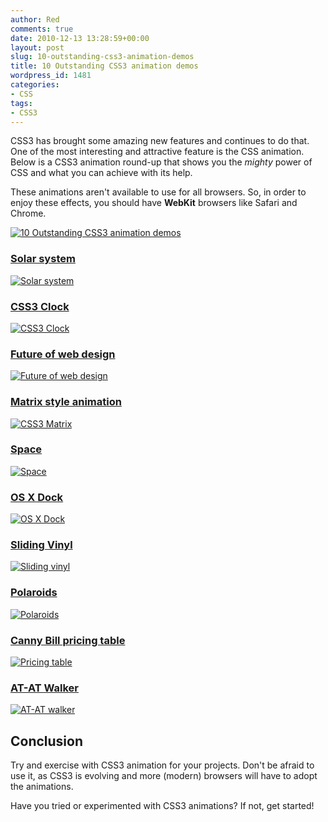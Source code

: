 ```yaml
---
author: Red
comments: true
date: 2010-12-13 13:28:59+00:00
layout: post
slug: 10-outstanding-css3-animation-demos
title: 10 Outstanding CSS3 animation demos
wordpress_id: 1481
categories:
- CSS
tags:
- CSS3
---
```


CSS3 has brought some amazing new features and continues to do that. One of the most interesting and attractive feature is the CSS animation. Below is a CSS3 animation round-up that shows you the _mighty_ power of CSS and what you can achieve with its help. 

These animations aren't available to use for all browsers. So, in order to enjoy these effects, you should have **WebKit** browsers like Safari and Chrome.

[![10 Outstanding CSS3 animation demos](http://www.red-team-design.com/wp-content/uploads/2010/12/at-at-walker.png)](/10-outstanding-css3-animation-demos)

<!-- more -->

### [Solar system](http://neography.com/experiment/circles/solarsystem/)

[![Solar system](http://www.red-team-design.com/wp-content/uploads/2010/12/solar-system.png)](http://neography.com/experiment/circles/solarsystem/)

### [CSS3 Clock](http://css-tricks.com/examples/CSS3Clock/)

[![CSS3 Clock](http://www.red-team-design.com/wp-content/uploads/2010/12/css3clock.png)](http://css-tricks.com/examples/CSS3Clock/)

### [Future of web design](http://futureofwebdesign.com/404/)

[![Future of web design](http://www.red-team-design.com/wp-content/uploads/2010/12/futureofwebdesign.png)](http://futureofwebdesign.com/404/)

### [Matrix style animation](http://girliemac.com/sandbox/matrix.html)

[![CSS3 Matrix](http://www.red-team-design.com/wp-content/uploads/2010/12/matrix.png)](http://girliemac.com/sandbox/matrix.html)

### [Space](http://media.24ways.org/2009/15/space.html)

[![Space](http://www.red-team-design.com/wp-content/uploads/2010/12/space.png)](http://media.24ways.org/2009/15/space.html)

### [OS X Dock](http://www.zurb.com/playground/osx-dock)

[![OS X Dock](http://www.red-team-design.com/wp-content/uploads/2010/12/osxdock.png)](http://www.zurb.com/playground/osx-dock)

### [Sliding Vinyl](http://www.zurb.com/playground/sliding-vinyl)

[![Sliding vinyl](http://www.red-team-design.com/wp-content/uploads/2010/12/sliding-vinyl.png)](http://www.zurb.com/playground/sliding-vinyl)

### [Polaroids](http://www.zurb.com/playground/css3-polaroids)

[![Polaroids](http://www.red-team-design.com/wp-content/uploads/2010/12/polaroids.png)](http://www.zurb.com/playground/css3-polaroids)

### [Canny Bill pricing table](http://stuffandnonsense.co.uk/content/demo/cannybill/21-10-2009/pricing.html)

[![Pricing table](http://www.red-team-design.com/wp-content/uploads/2010/12/pricing-table.png)](http://stuffandnonsense.co.uk/content/demo/cannybill/21-10-2009/pricing.html)

### [AT-AT Walker](http://anthonycalzadilla.com/css3-ATAT/index-bones.html)

[![AT-AT walker](http://www.red-team-design.com/wp-content/uploads/2010/12/at-at-walker.png)](http://anthonycalzadilla.com/css3-ATAT/index-bones.html)

## Conclusion

Try and exercise with CSS3 animation for your projects. Don't be afraid to use it, as CSS3 is evolving and more (modern) browsers will have to adopt the animations.

Have you tried or experimented with CSS3 animations? If not, get started!